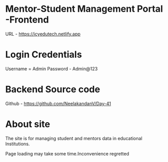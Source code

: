 # Mentor-Student Management Portal  -Frontend

URL - https://icyedutech.netlify.app

# Login Credentials

Username = Admin
Password - Admin@123

# Backend Source code
Github - https://github.com/NeelakandanV/Day-41

# About site
 The site is for managing student and mentors data in educational Institutions.

 Page loading may take some time.Inconvenience regretted

